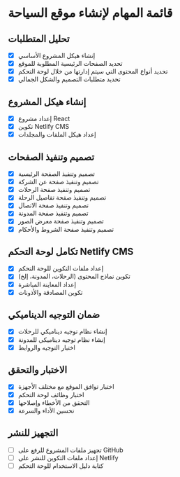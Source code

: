 # قائمة المهام لإنشاء موقع السياحة

## تحليل المتطلبات
- [x] إنشاء هيكل المشروع الأساسي
- [x] تحديد الصفحات الرئيسية المطلوبة للموقع
- [x] تحديد أنواع المحتوى التي سيتم إدارتها من خلال لوحة التحكم
- [x] تحديد متطلبات التصميم والشكل الجمالي

## إنشاء هيكل المشروع
- [x] إعداد مشروع React
- [x] تكوين Netlify CMS
- [x] إعداد هيكل الملفات والمجلدات

## تصميم وتنفيذ الصفحات
- [x] تصميم وتنفيذ الصفحة الرئيسية
- [x] تصميم وتنفيذ صفحة عن الشركة
- [x] تصميم وتنفيذ صفحة الرحلات
- [x] تصميم وتنفيذ صفحة تفاصيل الرحلة
- [x] تصميم وتنفيذ صفحة الاتصال
- [x] تصميم وتنفيذ صفحة المدونة
- [x] تصميم وتنفيذ صفحة معرض الصور
- [x] تصميم وتنفيذ صفحة الشروط والأحكام

## تكامل لوحة التحكم Netlify CMS
- [x] إعداد ملفات التكوين للوحة التحكم
- [x] تكوين نماذج المحتوى (الرحلات، المدونة، إلخ)
- [x] إعداد المعاينة المباشرة
- [x] تكوين المصادقة والأذونات

## ضمان التوجيه الديناميكي
- [x] إنشاء نظام توجيه ديناميكي للرحلات
- [x] إنشاء نظام توجيه ديناميكي للمدونة
- [x] اختبار التوجيه والروابط

## الاختبار والتحقق
- [x] اختبار توافق الموقع مع مختلف الأجهزة
- [x] اختبار وظائف لوحة التحكم
- [x] التحقق من الأخطاء وإصلاحها
- [x] تحسين الأداء والسرعة

## التجهيز للنشر
- [ ] تجهيز ملفات المشروع للرفع على GitHub
- [ ] إعداد ملفات التكوين للنشر على Netlify
- [ ] كتابة دليل الاستخدام للوحة التحكم

